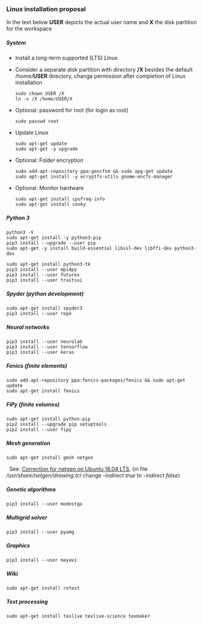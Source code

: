 ### Linux installation proposal

<!-- Version: 2018-06-19 DWW -->

In the text below **USER** depicts the actual user name and **X** the disk partition for the workspace

##### System

- Install a long-term supported (LTS) Linux
- Consider a separate disk partition with directory **/X** besides the default /home/**USER** directory, 
  change permission after completion of Linux installation
 
      sudo chown USER /X
      ln -s /X /home/USER/X

- Optional: password for root (for login as root)

      sudo passwd root 

- Update Linux

      sudo apt-get update
      sudo apt-get -y upgrade

- Optional: Folder encryption

      sudo add-apt-repository ppa:gencfsm && sudo apg-get update  
      sudo apt-get install -y ecryptfs-utils gnome-encfs-manager

- Optional: Monitor hardware

      sudo apt-get install cpufreq-info
      sudo apt-get install conky

##### Python 3

    python3 -V
    sudo apt-get install -y python3-pip
    pip3 install --upgrade --user pip 
    sudo apt-get -y install build-essential libssl-dev libffi-dev python3-dev
 
    sudo apt-get install python3-tk
    pip3 install --user mpi4py
    pip3 install --user futures
    pip3 install --user traitsui

##### Spyder (python development)

    sudo apt-get install spyder3
    pip3 install --user rope

##### Neural networks

    pip3 install --user neurolab
    pip3 install --user tensorflow
    pip3 install --user keras

##### Fenics (finite elements)

    sudo add-apt-repository ppa:fenics-packages/fenics && sudo apt-get update
    sudo apt-get install fenics

##### FiPy (finite volumes)

    sudo apt-get install python-pip
    pip2 install --upgrade pip setuptools
    pip2 install --user fipy

##### Mesh generation

    sudo apt-get install gmsh netgen
    
&nbsp; See: [Correction for netgen on Ubuntu 16.04 LTS](https://sourceforge.net/p/netgen-mesher/discussion/905307/thread/946ccfc2/), (in file _/usr/share/netgen/drawing.tcl_ change _-indirect true_ to _-indirect false_)
    
##### Genetic algorithms

    pip3 install --user modestga

##### Multigrid solver

    pip3 install --user pyamg

##### Graphics

    pip3 install --user mayavi

##### Wiki

    sudo apt-get install retext

##### Text processing

    sudo apt-get install texlive texlive-science texmaker

